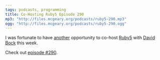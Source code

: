 ```yaml
---
tags: podcasts, programming
title: Co-Hosting Ruby5 Episode 290
mp3: "http://files.mcgeary.org/podcasts/ruby5-290.mp3"
ogg: "http://files.mcgeary.org/podcasts/ruby5-290.ogg"
---
```

I was fortunate to have [another](/2011/06/24/co-hosting-ruby5/) opportunity to co-host [Ruby5](https://ruby5.codeschool.com/) with [David Bock](http://codesherpas.com/) this week.

Check out [episode #290](https://ruby5.codeschool.com/episodes/294-episode-290-june-22nd-2012).
